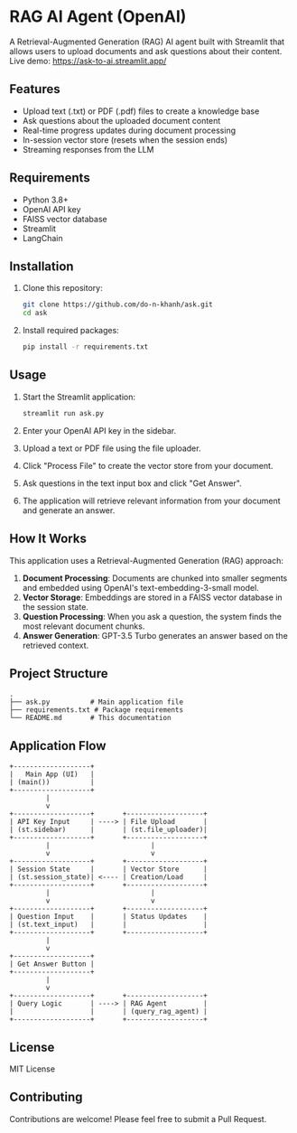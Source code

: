 # RAG AI Agent (OpenAI)

A Retrieval-Augmented Generation (RAG) AI agent built with Streamlit that allows users to upload documents and ask questions about their content.
Live demo: https://ask-to-ai.streamlit.app/

## Features

- Upload text (.txt) or PDF (.pdf) files to create a knowledge base
- Ask questions about the uploaded document content
- Real-time progress updates during document processing
- In-session vector store (resets when the session ends)
- Streaming responses from the LLM

## Requirements

- Python 3.8+
- OpenAI API key
- FAISS vector database
- Streamlit
- LangChain

## Installation

1. Clone this repository:
   ```bash
   git clone https://github.com/do-n-khanh/ask.git
   cd ask
   ```

2. Install required packages:
   ```bash
   pip install -r requirements.txt
   ```

## Usage

1. Start the Streamlit application:
   ```bash
   streamlit run ask.py
   ```

2. Enter your OpenAI API key in the sidebar.

3. Upload a text or PDF file using the file uploader.

4. Click "Process File" to create the vector store from your document.

5. Ask questions in the text input box and click "Get Answer".

6. The application will retrieve relevant information from your document and generate an answer.

## How It Works

This application uses a Retrieval-Augmented Generation (RAG) approach:

1. **Document Processing**: Documents are chunked into smaller segments and embedded using OpenAI's text-embedding-3-small model.
2. **Vector Storage**: Embeddings are stored in a FAISS vector database in the session state.
3. **Question Processing**: When you ask a question, the system finds the most relevant document chunks.
4. **Answer Generation**: GPT-3.5 Turbo generates an answer based on the retrieved context.

## Project Structure

```
.
├── ask.py          # Main application file
├── requirements.txt # Package requirements
└── README.md       # This documentation
```

## Application Flow

```
+-------------------+
|   Main App (UI)   | 
| (main())          |
+-------------------+
         |
         v
+-------------------+       +-------------------+
| API Key Input     | ----> | File Upload       |
| (st.sidebar)      |       | (st.file_uploader)|
+-------------------+       +-------------------+
         |                         |
         v                         v
+-------------------+       +-------------------+
| Session State     |       | Vector Store      |
| (st.session_state)| <---- | Creation/Load     |
+-------------------+       +-------------------+
         |                         |
         v                         v
+-------------------+       +-------------------+
| Question Input    |       | Status Updates    |
| (st.text_input)   |       |                   |
+-------------------+       +-------------------+
         |
         v
+-------------------+
| Get Answer Button |
+-------------------+
         |
         v
+-------------------+       +-------------------+
| Query Logic       | ----> | RAG Agent         |
|                   |       | (query_rag_agent) |
+-------------------+       +-------------------+
```

## License

MIT License

## Contributing

Contributions are welcome! Please feel free to submit a Pull Request.
